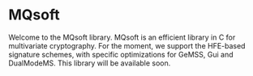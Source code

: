 # MQsoft

Welcome to the MQsoft library.
MQsoft is an efficient library in C for multivariate cryptography. For the moment, we support the HFE-based signature schemes, with specific optimizations for GeMSS, Gui and DualModeMS.
This library will be available soon.
